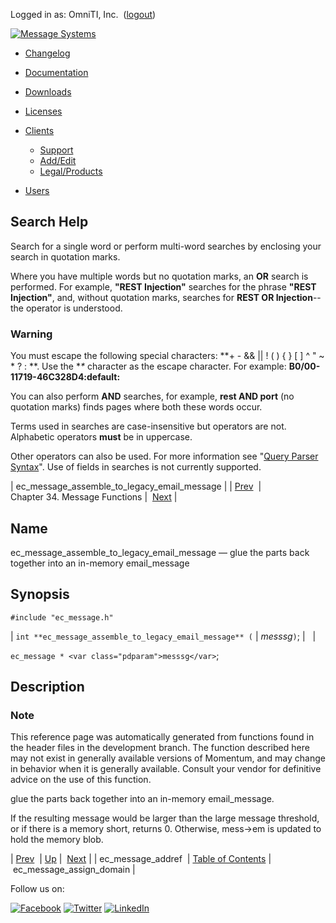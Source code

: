 Logged in as: OmniTI, Inc.  ([logout](https://support.messagesystems.com/logout.php))

[![Message Systems](https://support.messagesystems.com/images/ms-white205.png)](https://support.messagesystems.com/start.php) 

*   [Changelog](https://support.messagesystems.com/start.php?show=changelog)
*   [Documentation](https://support.messagesystems.com/docs/)
*   [Downloads](https://support.messagesystems.com/start.php)

*   [Licenses](https://support.messagesystems.com/license_summary.php)
*   <a href="">Clients</a>
    *   [Support](https://support.messagesystems.com/cs.php)
    *   [Add/Edit](https://support.messagesystems.com/edit_client.php)
    *   [Legal/Products](https://support.messagesystems.com/edit_products.php)
*   [Users](https://support.messagesystems.com/edit_customer.php)

## Search Help

Search for a single word or perform multi-word searches by enclosing your search in quotation marks.

Where you have multiple words but no quotation marks, an **OR** search is performed. For example, **"REST Injection"** searches for the phrase **"REST Injection"**, and, without quotation marks, searches for **REST OR Injection**--the operator is understood.

### Warning

You must escape the following special characters: **+ - && || ! ( ) { } [ ] ^ " ~ * ? : \**. Use the **\** character as the escape character. For example: **B0/00-11719-46C328D4\:default\:**

You can also perform **AND** searches, for example, **rest AND port** (no quotation marks) finds pages where both these words occur.

Terms used in searches are case-insensitive but operators are not. Alphabetic operators **must** be in uppercase.

Other operators can also be used. For more information see "[Query Parser Syntax](https://lucene.apache.org/core/old_versioned_docs/versions/3_0_0/queryparsersyntax.html)". Use of fields in searches is not currently supported.

| ec_message_assemble_to_legacy_email_message |
| [Prev](apis.ec_message_addref.php)  | Chapter 34. Message Functions |  [Next](apis.ec_message_assign_domain.php) |

<a name="apis.ec_message_assemble_to_legacy_email_message"></a>
## Name

ec_message_assemble_to_legacy_email_message — glue the parts back together into an in-memory email_message

## Synopsis

`#include "ec_message.h"`

| `int **ec_message_assemble_to_legacy_email_message** (` | <var class="pdparam">messsg</var>`)`; |   |

`ec_message * <var class="pdparam">messsg</var>`;<a name="idp27719872"></a>
## Description

### Note

This reference page was automatically generated from functions found in the header files in the development branch. The function described here may not exist in generally available versions of Momentum, and may change in behavior when it is generally available. Consult your vendor for definitive advice on the use of this function.

glue the parts back together into an in-memory email_message.

If the resulting message would be larger than the large message threshold, or if there is a memory short, returns 0\. Otherwise, mess->em is updated to hold the memory blob.

| [Prev](apis.ec_message_addref.php)  | [Up](ec_message.php) |  [Next](apis.ec_message_assign_domain.php) |
| ec_message_addref  | [Table of Contents](index.php) |  ec_message_assign_domain |

Follow us on:

[![Facebook](https://support.messagesystems.com/images/icon-facebook.png)](http://www.facebook.com/messagesystems) [![Twitter](https://support.messagesystems.com/images/icon-twitter.png)](http://twitter.com/#!/MessageSystems) [![LinkedIn](https://support.messagesystems.com/images/icon-linkedin.png)](http://www.linkedin.com/company/message-systems)